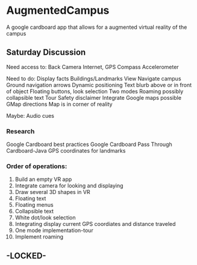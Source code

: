 # AugmentedCampus
A google cardboard app that allows for a augmented virtual reality of the campus

## Saturday Discussion
Need access to:
Back Camera
Internet, GPS
Compass
Accelerometer

Need to do:
Display facts
	Buildings/Landmarks
View
Navigate campus
Ground navigation arrows
	Dynamic positioning
Text blurb above or in front of object
Floating buttons, look selection
Two modes
	Roaming
		possibly collapsible text
	Tour
Safety disclaimer
Integrate Google maps
	possible GMap directions
	Map is in corner of reality

Maybe:
Audio cues

### Research
Google Cardboard best practices
Google Cardboard Pass Through
Cardboard-Java
GPS coordinates for landmarks

### Order of operations:
1. Build an empty VR app
2. Integrate camera for looking and displaying
3. Draw several 3D shapes in VR
4. Floating text
5. Floating menus
6. Collapsible text
7. White dot/look selection
8. Integrating display current GPS coordiates and distance traveled
9. One mode implementation-tour
10. Implement roaming

## -LOCKED-
